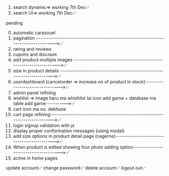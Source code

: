 1. search dynamic=> working 7th Dec✅
2. search UI=> working 7th Dec✅

pending 

0. automatic carasouel
1. pagination ----------------------------------------------------------------------------------->✅
2. rating and reviews
3. cupons and discount
4. add product multiple images ------------------------------------------------------------------>✅
5. size in product details ---------------------------------------------------------------------->✅
6. userdashboard [cancelorder => increase no of product in stock]-------------------------------->✅
7. admin panel refining
8. wishlist => image haru ma whishlist lai icon add garne + database ma table add garne --------->✅
9. cart icon ma no. dekhune
10. cart page refining--------------------------------------------------------------------------->✅
11. login signup validation with js
12. display proper conformation messages {using modal}
13. add size options in product detail page (nagerne)-------------------------------------------->✅
14. When product is edited showing four photo adding option-------------------------------------->✅
15. active in home pages 

<!-- user dashboard side panel -->
update account✅
change password✅
delete account✅
logout out✅
